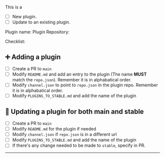 This is a

- [ ] New plugin.
- [ ] Update to an existing plugin.

Plugin name:
Plugin Repository:

Checklist:

## ➕ Adding a plugin

- [ ] Create a PR to `main`
- [ ] Modify `README.md` and add an entry to the plugin (The name **MUST** match the `repo.json`). Remember it is in alphabatical order.
- [ ] Modify `channel.json` to point to `repo.json` in the plugin repo. Remember it is in alphabatical order.
- [ ] Modify `PLUGINS_TO_STABLE.md` and add the name of the plugin

## 🔼 Updating a plugin for both main and stable
- [ ] Create a PR to `main`
- [ ] Modify `README.md` for the plugin if needed
- [ ] Modify `channel.json` if `repo.json` is in a different url
- [ ] Modify `PLUGINS_TO_STABLE.md` and add the name of the plugin
- [ ] If there's any change needed to be made to `stable`, specify in PR.

---

<!-- Other comments here -->
